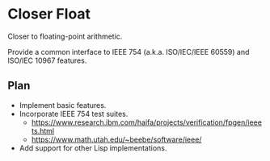 # Closer Float

Closer to floating-point arithmetic.

Provide a common interface to IEEE 754 (a.k.a. ISO/IEC/IEEE 60559)
and ISO/IEC 10967 features.

## Plan

- Implement basic features.
- Incorporate IEEE 754 test suites.
  - https://www.research.ibm.com/haifa/projects/verification/fpgen/ieeets.html
  - https://www.math.utah.edu/~beebe/software/ieee/
- Add support for other Lisp implementations.
